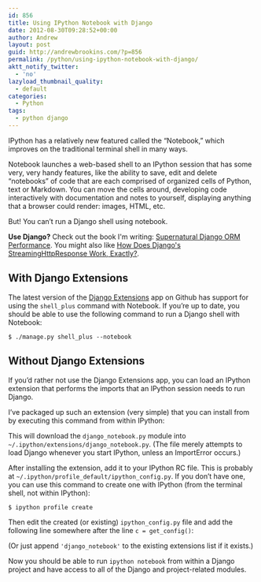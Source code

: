```yaml
---
id: 856
title: Using IPython Notebook with Django
date: 2012-08-30T09:28:52+00:00
author: Andrew
layout: post
guid: http://andrewbrookins.com/?p=856
permalink: /python/using-ipython-notebook-with-django/
aktt_notify_twitter:
  - 'no'
lazyload_thumbnail_quality:
  - default
categories:
  - Python
tags:
  - python django
---
```

IPython has a relatively new featured called the &#8220;Notebook,&#8221; which improves on the traditional terminal shell in many ways.

Notebook launches a web-based shell to an IPython session that has some very, very handy features, like the ability to save, edit and delete &#8220;notebooks&#8221; of code that are each comprised of organized cells of Python, text or Markdown. You can move the cells around, developing code interactively with documentation and notes to yourself, displaying anything that a browser could render: images, HTML, etc.

But! You can&#8217;t run a Django shell using notebook.

**Use Django?** Check out the book I'm writing: [Supernatural Django ORM Performance](https://gumroad.com/products/MeGbM). You might also like [How Does Django's StreamingHttpResponse Work, Exactly?](https://andrewbrookins.com/django/how-does-djangos-streaminghttpresponse-work-exactly/).

## With Django Extensions

The latest version of the <a href="https://github.com/django-extensions/django-extensions" title="Django Extensions" target="_blank">Django Extensions</a> app on Github has support for using the `shell_plus` command with Notebook. If you&#8217;re up to date, you should be able to use the following command to run a Django shell with Notebook:

`$ ./manage.py shell_plus --notebook`

## Without Django Extensions

If you&#8217;d rather not use the Django Extensions app, you can load an IPython extension that performs the imports that an IPython session needs to run Django.

I&#8217;ve packaged up such an extension (very simple) that you can install from by executing this command from within IPython:



This will download the `django_notebook.py` module into `~/.ipython/extensions/django_notebook.py`. (The file merely attempts to load Django whenever you start IPython, unless an ImportError occurs.)

After installing the extension, add it to your IPython RC file. This is probably at `~/.ipython/profile_default/ipython_config.py`. If you don&#8217;t have one, you can use this command to create one with IPython (from the terminal shell, not within IPython):

`$ ipython profile create`

Then edit the created (or existing) `ipython_config.py` file and add the following line somewhere after the line `c = get_config()`:



(Or just append `'django_notebook'` to the existing extensions list if it exists.)

Now you should be able to run `ipython notebook` from within a Django project and have access to all of the Django and project-related modules.
